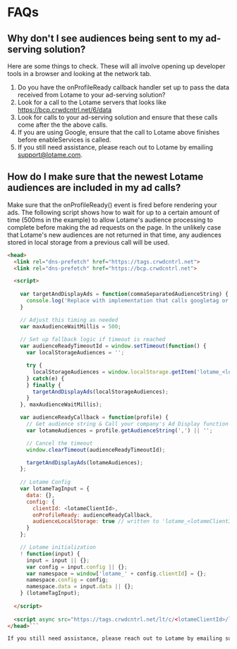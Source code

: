 # FAQs

## Why don't I see audiences being sent to my ad-serving solution?

Here are some things to check. These will all involve opening up developer tools in a browser and looking at the network tab.

1. Do you have the onProfileReady callback handler set up to pass the data received from Lotame to your ad-serving solution?
1. Look for a call to the Lotame servers that looks like https://bcp.crwdcntrl.net/6/data
1. Look for calls to your ad-serving solution and ensure that these calls come after the the above calls.
1. If you are using Google, ensure that the call to Lotame above finishes before enableServices is called.
1. If you still need assistance, please reach out to Lotame by emailing support@lotame.com.

## How do I make sure that the newest Lotame audiences are included in my ad calls?

Make sure that the onProfileReady() event is fired before rendering your ads. The following script shows how to wait for up to a certain amount of time (500ms in the example) to allow Lotame's audience processing to complete before making the ad requests on the page. In the unlikely case that Lotame's new audiences are not returned in that time, any audiences stored in local storage from a previous call will be used.

```html
<head>
  <link rel="dns-prefetch" href="https://tags.crwdcntrl.net">
  <link rel="dns-prefetch" href="https://bcp.crwdcntrl.net">  

  <script>
  
    var targetAndDisplayAds = function(commaSeparatedAudienceString) {
      console.log('Replace with implementation that calls googletag or other ad-rendering capabilities');
    }

    // Adjust this timing as needed
    var maxAudienceWaitMillis = 500;
  
    // Set up fallback logic if timeout is reached
    var audienceReadyTimeoutId = window.setTimeout(function() {
      var localStorageAudiences = '';

      try {
        localStorageAudiences = window.localStorage.getItem('lotame_<lotameClientId>_auds') || '';
      } catch(e) {
      } finally {
        targetAndDisplayAds(localStorageAudiences);
      }
    }, maxAudienceWaitMillis);

    var audienceReadyCallback = function(profile) { 
      // Get audience string & Call your company's Ad Display function
      var lotameAudiences = profile.getAudienceString(',') || '';

      // Cancel the timeout
      window.clearTimeout(audienceReadyTimeoutId);

      targetAndDisplayAds(lotameAudiences);
    };
  
    // Lotame Config
    var lotameTagInput = {
      data: {},
      config: {
        clientId: <lotameClientId>,
        onProfileReady: audienceReadyCallback,
        audienceLocalStorage: true // written to 'lotame_<lotameClientId>_auds' key
      }
    };

    // Lotame initialization
    ! function(input) {
      input = input || {};
      var config = input.config || {};
      var namespace = window['lotame_' + config.clientId] = {};
      namespace.config = config;
      namespace.data = input.data || {};
    } (lotameTagInput);
  
  </script>
  
  <script async src="https://tags.crwdcntrl.net/lt/c/<lotameClientId>/lt.min.js"></script>
</head>```

If you still need assistance, please reach out to Lotame by emailing support@lotame.com.
